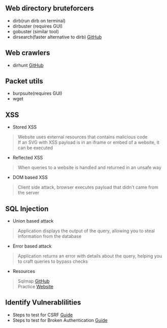 ##  Web directory bruteforcers
- dirb(run dirb on terminal)
- dirbuster (requires GUI)
- gobuster (similar tool)
- dirsearch(faster alternative to dirb) [GitHub](https://github.com/maurosoria/dirsearch)
##  Web crawlers
- dirhunt [GitHub](https://github.com/Nekmo/dirhunt)
##  Packet utils
- burpsuite(requires GUI)
- wget
## XSS
- Stored XSS
> Website uses external resources that contains malicious code</br>
> If an SVG with XSS payload is in an iframe or embed of a website, it can be executed
- Reflected XSS
> When queries to a website is handled and returned in an unsafe way
- DOM based XSS
> Client side attack, browser executes payload that didn't came from the server
## SQL Injection
- Union based attack
> Application displays the output of the query, allowing you to steal information from the database
- Error based attack
> Application returns an error with details about the query, helping you to craft queries to bypass checks
- Resources
> Sqlmap [GitHub](https://github.com/sqlmapproject/)</br>
> Practice [Website](http://mystery.knightlab.com/)
## Identify Vulnerablilities
- Steps to test for CSRF [Guide](https://owasp.org/www-project-web-security-testing-guide/latest/4-Web_Application_Security_Testing/06-Session_Management_Testing/05-Testing_for_Cross_Site_Request_Forgery)
- Steps to test for Broken Authentication [Guide](https://owasp.org/www-project-top-ten/2017/A2_2017-Broken_Authentication)
